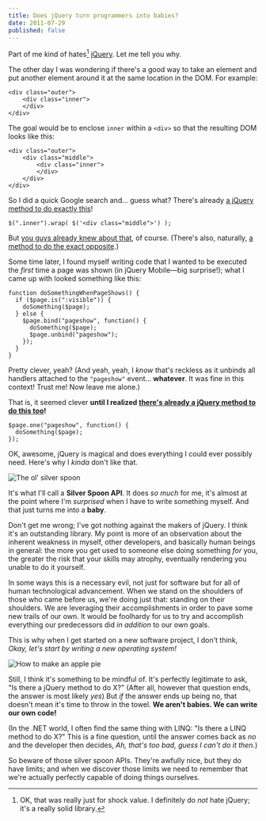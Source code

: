 ```yaml
---
title: Does jQuery turn programmers into babies?
date: 2011-07-29
published: false
---
```


Part of me kind of hates[^hating-jquery] [jQuery](http://jquery.com/). Let me tell you why.

The other day I was wondering if there's a good way to take an element and put another element around it at the same location in the DOM. For example:

~~~{: lang=html }
<div class="outer">
    <div class="inner">
    </div>
</div>
~~~

The goal would be to enclose `inner` within a `<div>` so that the resulting DOM looks like this:

~~~{: lang=html }
<div class="outer">
    <div class="middle">
        <div class="inner">
        </div>
    </div>
</div>
~~~

So I did a quick Google search and... guess what? There's already [a jQuery method to do exactly this](http://api.jquery.com/wrap/)!

~~~{: lang=javascript }
$(".inner").wrap( $('<div class="middle">') );
~~~

But [you guys already knew about that](/posts/little-jquery-mobile-trick.html), of course. (There's also, naturally, [a method to do the exact opposite](http://api.jquery.com/unwrap/).)

Some time later, I found myself writing code that I wanted to be executed the *first* time a page was shown (in jQuery Mobile—big surprise!); what I came up with looked something like this:

~~~{: lang=javascript }
function doSomethingWhenPageShows() {
  if ($page.is(":visible")) {
    doSomething($page);
  } else {
    $page.bind("pageshow", function() {
      doSomething($page);
      $page.unbind("pageshow");
    });
  }
}
~~~

Pretty clever, yeah? (And yeah, yeah, I *know* that's reckless as it unbinds all handlers attached to the `"pageshow"` event... **whatever**. It was fine in this context! Trust me! Now leave me alone.)

That is, it seemed clever **until I realized [there's already a jQuery method to do this too](http://api.jquery.com/one/)!**

~~~{: lang=javascript }
$page.one("pageshow", function() {
  doSomething($page);
});
~~~

OK, awesome, jQuery is magical and does everything I could ever possibly need. Here's why I *kinda* don't like that.

![The ol' silver spoon](/images/silver-spoon.jpg)

It's what I'll call a **Silver Spoon API**. It does *so much* for me, it's almost at the point where I'm *surprised* when I have to write something myself. And that just turns me into a **baby**.

Don't get me wrong; I've got nothing against the makers of jQuery. I think it's an outstanding library. My point is more of an observation about the inherent weakness in myself, other developers, and basically human beings in general: the more you get used to someone else doing something *for* you, the greater the risk that your skills may atrophy, eventually rendering you unable to do it yourself.

In some ways this is a necessary evil, not just for software but for all of human technological advancement. When we stand on the shoulders of those who came before us, we're doing just that: standing on their shoulders. We are leveraging their accomplishments in order to pave some new trails of our own. It would be foolhardy for us to try and accomplish everything our predecessors did *in addition* to our own goals.

This is why when I get started on a new software project, I don't think, *Okay, let's start by writing a new operating system!*

![How to make an apple pie](/images/apple-pie-universe.jpg)

Still, I think it's something to be mindful of. It's perfectly legitimate to ask, "Is there a jQuery method to do X?" (After all, however that question ends, the answer is most likely *yes*) But *if* the answer ends up being no, that doesn't mean it's time to throw in the towel. **We aren't babies. We can write our own code!**

(In the .NET world, I often find the same thing with LINQ: "Is there a LINQ method to do X?" This is a fine question, until the answer comes back as *no* and the developer then decides, *Ah, that's too bad, guess I can't do it then.*)

So beware of those silver spoon APIs. They're awfully nice, but they do have limits; and when we discover those limits we need to remember that we're actually perfectly capable of doing things ourselves.

[^hating-jquery]: OK, that was really just for shock value. I definitely do *not* hate jQuery; it's a really solid library.
